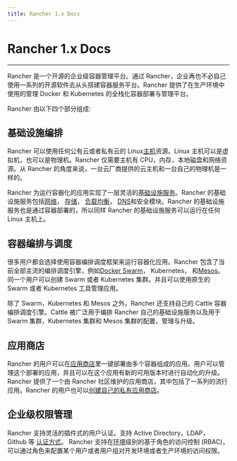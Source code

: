 ```yaml
---
title: Rancher 1.x Docs
---
```


# Rancher 1.x Docs

---

Rancher 是一个开源的企业级容器管理平台。通过 Rancher，企业再也不必自己使用一系列的开源软件去从头搭建容器服务平台。Rancher 提供了在生产环境中使用的管理 Docker 和 Kubernetes 的全栈化容器部署与管理平台。

Rancher 由以下四个部分组成:

## 基础设施编排

Rancher 可以使用任何公有云或者私有云的 Linux[主机](/docs/rancher1/infrastructure/hosts/_index)资源。Linux 主机可以是虚拟机，也可以是物理机。Rancher 仅需要主机有 CPU，内存，本地磁盘和网络资源。从 Rancher 的角度来说，一台云厂商提供的云主机和一台自己的物理机是一样的。

Rancher 为运行容器化的应用实现了一层灵活的[基础设施服务](/docs/rancher1/rancher-service/_index)。Rancher 的基础设施服务包括[网络](/docs/rancher1/rancher-services/networking_/index)， [存储](/docs/rancher1/rancher-service/storage-services/_index)， [负载均衡](/docs/rancher1/rancher-service/load-balancer/_index)， [DNS](/docs/rancher1/rancher-service/dns-service/_index)和安全模块。Rancher 的基础设施服务也是通过容器部署的，所以同样 Rancher 的基础设施服务可以运行在任何 Linux 主机上。

## 容器编排与调度

很多用户都会选择使用容器编排调度框架来运行容器化应用。Rancher 包含了当前全部主流的编排调度引擎，例如[Docker Swarm](/docs/rancher1/infrastructure/swarm/_index)， Kubernetes， 和[Mesos](/docs/rancher1/infrastructure/mesos/_index)。同一个用户可以创建 Swarm 或者 Kubernetes 集群。并且可以使用原生的 Swarm 或者 Kubernetes 工具管理应用。

除了 Swarm，Kubernetes 和 Mesos 之外，Rancher 还支持自己的 Cattle 容器编排调度引擎。Cattle 被广泛用于编排 Rancher 自己的基础设施服务以及用于 Swarm 集群，Kubernetes 集群和 Mesos 集群的配置，管理与升级。

## 应用商店

Rancher 的用户可以在[应用商店](/docs/rancher1/configurations/catalog/_index)里一键部署由多个容器组成的应用。用户可以管理这个部署的应用，并且可以在这个应用有新的可用版本时进行自动化的升级。Rancher 提供了一个由 Rancher 社区维护的应用商店，其中包括了一系列的流行应用。Rancher 的用户也可以[创建自己的私有应用商店](/docs/rancher1/configurations/catalog/private-catalog/_index)。

## 企业级权限管理

Rancher 支持灵活的插件式的用户认证。支持 Active Directory，LDAP， Github 等 [认证方式](/docs/rancher1/configurations/environments/access-control/_index)。 Rancher 支持在[环境](/docs/rancher1/configurations/environments/_index)级别的基于角色的访问控制 (RBAC)，可以通过角色来配置某个用户或者用户组对开发环境或者生产环境的访问权限。
